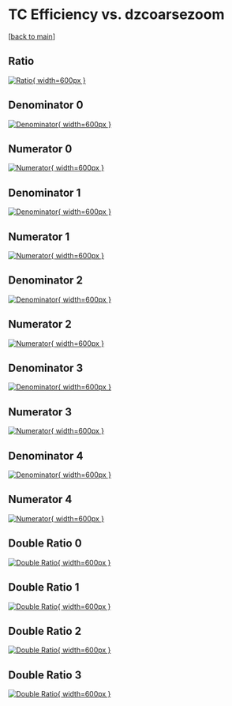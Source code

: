 # TC Efficiency vs. dzcoarsezoom

[[back to main](./)]



## Ratio

[![Ratio](../mtv/var/TC_loweta_211_1_eff_dzcoarsezoom.png){ width=600px }](../mtv/var/TC_loweta_211_1_eff_dzcoarsezoom.pdf)

## Denominator 0

[![Denominator](../mtv/den/TC_loweta_211_1_eff_dzcoarsezoom_den0.png){ width=600px }](../mtv/den/TC_loweta_211_1_eff_dzcoarsezoom_den0.pdf)

## Numerator 0

[![Numerator](../mtv/num/TC_loweta_211_1_eff_dzcoarsezoom_num0.png){ width=600px }](../mtv/num/TC_loweta_211_1_eff_dzcoarsezoom_num0.pdf)

## Denominator 1

[![Denominator](../mtv/den/TC_loweta_211_1_eff_dzcoarsezoom_den1.png){ width=600px }](../mtv/den/TC_loweta_211_1_eff_dzcoarsezoom_den1.pdf)

## Numerator 1

[![Numerator](../mtv/num/TC_loweta_211_1_eff_dzcoarsezoom_num1.png){ width=600px }](../mtv/num/TC_loweta_211_1_eff_dzcoarsezoom_num1.pdf)

## Denominator 2

[![Denominator](../mtv/den/TC_loweta_211_1_eff_dzcoarsezoom_den2.png){ width=600px }](../mtv/den/TC_loweta_211_1_eff_dzcoarsezoom_den2.pdf)

## Numerator 2

[![Numerator](../mtv/num/TC_loweta_211_1_eff_dzcoarsezoom_num2.png){ width=600px }](../mtv/num/TC_loweta_211_1_eff_dzcoarsezoom_num2.pdf)

## Denominator 3

[![Denominator](../mtv/den/TC_loweta_211_1_eff_dzcoarsezoom_den3.png){ width=600px }](../mtv/den/TC_loweta_211_1_eff_dzcoarsezoom_den3.pdf)

## Numerator 3

[![Numerator](../mtv/num/TC_loweta_211_1_eff_dzcoarsezoom_num3.png){ width=600px }](../mtv/num/TC_loweta_211_1_eff_dzcoarsezoom_num3.pdf)

## Denominator 4

[![Denominator](../mtv/den/TC_loweta_211_1_eff_dzcoarsezoom_den4.png){ width=600px }](../mtv/den/TC_loweta_211_1_eff_dzcoarsezoom_den4.pdf)

## Numerator 4

[![Numerator](../mtv/num/TC_loweta_211_1_eff_dzcoarsezoom_num4.png){ width=600px }](../mtv/num/TC_loweta_211_1_eff_dzcoarsezoom_num4.pdf)

## Double Ratio 0

[![Double Ratio](../mtv/ratio/TC_loweta_211_1_eff_dzcoarsezoom_ratio0.png){ width=600px }](../mtv/ratio/TC_loweta_211_1_eff_dzcoarsezoom_ratio0.pdf)

## Double Ratio 1

[![Double Ratio](../mtv/ratio/TC_loweta_211_1_eff_dzcoarsezoom_ratio1.png){ width=600px }](../mtv/ratio/TC_loweta_211_1_eff_dzcoarsezoom_ratio1.pdf)

## Double Ratio 2

[![Double Ratio](../mtv/ratio/TC_loweta_211_1_eff_dzcoarsezoom_ratio2.png){ width=600px }](../mtv/ratio/TC_loweta_211_1_eff_dzcoarsezoom_ratio2.pdf)

## Double Ratio 3

[![Double Ratio](../mtv/ratio/TC_loweta_211_1_eff_dzcoarsezoom_ratio3.png){ width=600px }](../mtv/ratio/TC_loweta_211_1_eff_dzcoarsezoom_ratio3.pdf)

